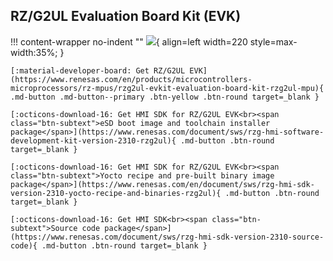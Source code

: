 ## RZ/G2UL Evaluation Board Kit (EVK)

!!! content-wrapper no-indent ""
    ![](images/RZG2ULEvaluationBoardKit.png){ align=left width=220 style=max-width:35%; }

    [:material-developer-board: Get RZ/G2UL EVK](https://www.renesas.com/en/products/microcontrollers-microprocessors/rz-mpus/rzg2ul-evkit-evaluation-board-kit-rzg2ul-mpu){ .md-button .md-button--primary .btn-yellow .btn-round target=_blank }

    [:octicons-download-16: Get HMI SDK for RZ/G2UL EVK<br><span class="btn-subtext">eSD boot image and toolchain installer package</span>](https://www.renesas.com/document/sws/rzg-hmi-software-development-kit-version-2310-rzg2ul){ .md-button .btn-round target=_blank }

    [:octicons-download-16: Get HMI SDK for RZ/G2UL EVK<br><span class="btn-subtext">Yocto recipe and pre-built binary image package</span>](https://www.renesas.com/en/document/sws/rzg-hmi-sdk-version-2310-yocto-recipe-and-binaries-rzg2ul){ .md-button .btn-round target=_blank }

    [:octicons-download-16: Get HMI SDK<br><span class="btn-subtext">Source code package</span>](https://www.renesas.com/document/sws/rzg-hmi-sdk-version-2310-source-code){ .md-button .btn-round target=_blank }

